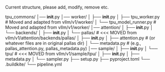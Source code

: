 Current structure, please add, modify, remove etc.

tpu_commons/
│── __init__.py
│── worker/
│   ├── __init__.py
│   ├── tpu_worker.py         # Moved and adapted from vllm/v1/worker/
│   └── tpu_model_runner.py   # Moved and adapted from vllm/v1/worker/
│── attention/
│   ├── __init__.py
│   └── backends/
│       ├── __init__.py
│       └── pallas/           # <<< MOVED from vllm/v1/attention/backends/pallas/
│           ├── __init__.py
│           ├── attention.py  # (or whatever files are in original pallas dir)
│           └── metadata.py   # (e.g., pallas_attention.py, pallas_metadata.py)
│── sample/
│   ├── __init__.py
│   └── tpu/                  # <<< MOVED from vllm/v1/sample/tpu/
│       ├── __init__.py
│       ├── metadata.py
│       └── sampler.py
├── setup.py
├── pyproject.toml
└── .buildkite/
    └── pipeline.yml

